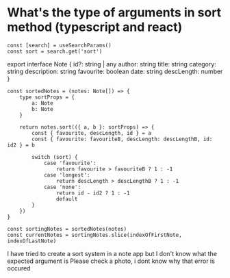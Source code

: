 
# What's the type of arguments in sort method (typescript and react)

    const [search] = useSearchParams()
    const sort = search.get('sort')

export interface Note {
    id?: string | any
    author: string
    title: string
    category: string
    description: string
    favourite: boolean
    date: string
    descLength: number
}

    const sortedNotes = (notes: Note[]) => {
        type sortProps = {
            a: Note
            b: Note
        }

        return notes.sort(({ a, b }: sortProps) => {
            const { favourite, descLength, id } = a
            const { favourite: favouriteB, descLength: descLengthB, id: id2 } = b

            switch (sort) {
                case 'favourite':
                    return favourite > favouriteB ? 1 : -1
                case 'longest':
                    return descLength > descLengthB ? 1 : -1
                case 'none':
                    return id - id2 ? 1 : -1
                    default
            }
        })
    }

    const sortingNotes = sortedNotes(notes)
    const currentNotes = sortingNotes.slice(indexOfFirstNote, indexOfLastNote)


I have tried to create a sort system in a note app but I don't know what the expected argument is
Please check a photo, i dont know why that error is occured

        